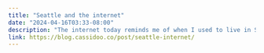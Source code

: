 ```yaml
---
title: "Seattle and the internet"
date: "2024-04-16T03:33-08:00"
description: "The internet today reminds me of when I used to live in Seattle."
link: https://blog.cassidoo.co/post/seattle-internet/
---
```

